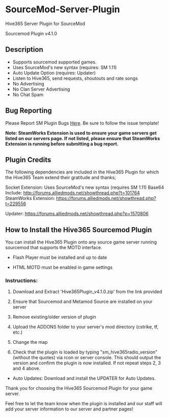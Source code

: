 SourceMod-Server-Plugin
=======================

Hive365 Server Plugin for SourceMod

Sourcemod Plugin v4.1.0
## Description
* Supports sourcemod supported games.
* Uses SourceMod's new syntax (requires: SM 1.11)
* Auto Update Option (requires: Updater)
* Listen to Hive365, send requests, shoutouts and rate songs
* No Advertising
* No Clan Server Advertising
* No Chat Spam

## Bug Reporting

Please Report SM Plugin Bugs [Here](https://github.com/hive365/BugReports). Be sure to follow the issue template!

**Note: SteamWorks Extension is used to ensure your game servers get listed on our servers page. If not listed, please ensure that SteamWorks Extension is running before submitting a bug report.**

## Plugin Credits

The following dependencies are included in the Hive365 Plugin for which the Hive365 Team extend their gratitude and thanks;

Socket Extension:
Uses SourceMod's new syntax (requires SM 1.11)
Base64 Include: http://forums.alliedmods.net/showthread.php?t=101764
SteamWorks Extension: https://forums.alliedmods.net/showthread.php?t=229556

Updater: https://forums.alliedmods.net/showthread.php?p=1570806

## How to Install the Hive365 Sourcemod Plugin

You can install the Hive365 Plugin onto any source game server running sourcemod that supports the MOTD interface.

* Flash Player must be installed and up to date

* HTML MOTD must be enabled in game settings

### Instructions:

1) Download and Extract 'Hive365Plugin_v4.1.0.zip' from the link provided

2) Ensure that Sourcemod and Metamod Source are installed on your server

3) Remove existing/older version of plugin

4) Upload the ADDONS folder to your server's mod directory (cstrike, tf, etc.)

5) Change the map

6) Check that the plugin is loaded by typing "sm_hive365radio_version" (without the quotes) via rcon or server console. This should output the version and confirm the plugin is now installed. If not repeat steps 2, 3 and 4 above.

* Auto Updates: Download and install the UPDATER for Auto Updates.

Thank you for choosing the Hive365 Sourcemod Plugin for your game server.

Feel free to let the team know when the plugin is installed and our staff will add your server information to our server and partner pages!